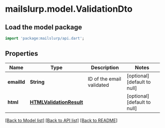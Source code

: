 # mailslurp.model.ValidationDto

## Load the model package
```dart
import 'package:mailslurp/api.dart';
```

## Properties
Name | Type | Description | Notes
------------ | ------------- | ------------- | -------------
**emailId** | **String** | ID of the email validated | [optional] [default to null]
**html** | [**HTMLValidationResult**](HTMLValidationResult) |  | [optional] [default to null]

[[Back to Model list]](../README#documentation-for-models) [[Back to API list]](../README#documentation-for-api-endpoints) [[Back to README]](../README)


